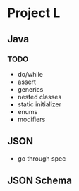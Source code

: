 # Project L

## Java

### TODO

- do/while
- assert
- generics
- nested classes
- static initializer
- enums
- modifiers

## JSON

- go through spec

## JSON Schema